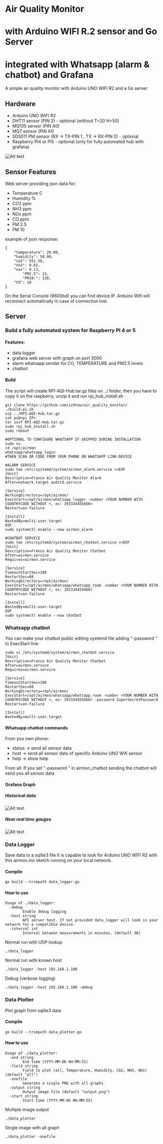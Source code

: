 # Air Quality Monitor
# with Arduino WIFI R.2 sensor and Go Server
# integrated with Whatsapp (alarm & chatbot) and Grafana
A simple air quality monitor with Arduino UNO WIFI R2 and a Go server

## Hardware
- Arduino UNO WIFI R2
- DHT11 sensor (PIN 2) - optional (without T=20 H=50)
- MQ135 sensor (PIN A0)
- MQ7 sensor (PIN A1) 
- SDS011 PM sensor (RX -> TX-PIN 1 , TX -> RX-PIN 0) - optional
- Raspberry PI4 or PI5 - optional (only for fully automated hub with grafana)

![Alt text](./airmon.png)

## Sensor Features
Web server providing json data for:
- Temperature C
- Humidity %
- CO2 ppm
- NH3 ppm
- NOx ppm
- CO ppm
- PM 2.5
- PM 10

example of json response:
```
{
	"temperature": 20.00,
	"humidity": 50.00,
	"co2": 551.50,
	"nh3": 0.65,
	"nox": 0.13,
        "PM2.5": 13,
        "PM10:": 130,
	"CO": 10
}
```
On the Serial Console (9600bd) you can find device IP.
Arduino Wifi will reconnect automatically in case of connection lost.

## Server
### Build a fully automated system for Raspberry PI 4 or 5
#### Features:
- data logger
- grafana web server with graph on port 3000
- alarm whatsapp sender for CO, TEMPERATURE and PM2.5 levels
- chatbot

#### Build
The script will create RPI-AQI-Hub.tar.gz files on ../ folder, then you have to copy it on the raspberry, unzip it and run rpi_hub_install.sh
```
git clone https://github.com/iz4tow/air_quality_monitor/
./build-pi.sh
scp ../RPI-AQI-Hub.tar.gz
ssh pi@<pi IP>
tar zxvf RPI-AQI-Hub.tar.gz
sudo rpi_hub_install.sh
sudo reboot

#OPTIONAL TO CONFIGURE WHATSAPP IF SKIPPED DURING INSTALLATION
sudo su
cd /opt/airmon
whatsapp/whatsapp_login
#THEN SCAN QR CODE FROM YOUR PHONE ON WHATSAPP LINK-DEVICE 

#ALARM SERVICE
sudo tee /etc/systemd/system/airmon_alarm.service <<EOF
[Unit]
Description=Franco Air Quality Monitor Alarm
After=network.target auditd.service

[Service]
WorkingDirectory=/opt/airmon/
ExecStart=/opt/airmon/whatsapp_logger -number <YOUR NUMBER WITH COUNTRYCODE WITHOUT +, es: 393334455666>
Restart=on-failure

[Install]
WantedBy=multi-user.target
EOF
sudo systemctl enable --now airmon_alarm

#CHATBOT SERVICE
sudo tee /etc/systemd/system/airmon_chatbot.service <<EOF
[Unit]
Description=Franco Air Quality Monitor Chatbot
After=airmon.service
Requires=airmon.service

[Service]
TimeoutStartSec=100
RestartSec=60
WorkingDirectory=/opt/airmon/
ExecStart=/opt/airmon/whatsapp/whatsapp_room -number <YOUR NUMBER WITH COUNTRYCODE WITHOUT +, es: 393334455666>
Restart=on-failure

[Install]
WantedBy=multi-user.target
EOF
sudo systemctl enable --now chatbot
```

### Whatsapp chatbot
You can make your chatbot public editing systemd file adding "-password <yourpass>" to ExecStart line:
```
sudo vi /etc/systemd/system/airmon_chatbot.service
[Unit]
Description=Franco Air Quality Monitor Chatbot
After=airmon.service
Requires=airmon.service

[Service]
TimeoutStartSec=100
RestartSec=60
WorkingDirectory=/opt/airmon/
ExecStart=/opt/airmon/whatsapp/whatsapp_room -number <YOUR NUMBER WITH COUNTRYCODE WITHOUT +, es: 393334455666> -password SuperSecretPassword
Restart=on-failure

[Install]
WantedBy=multi-user.target
```
#### Whatsapp chatbot commands
From you own phone:
- status		-> send all sensor data
- host			-> send all sensor data of specific Arduino UNO Wifi sensor
- help			-> show help

From all:
If you set "-password <yourpass>" in airmon_chatbot sending <yourpass> the chatbot will send you all sensor data

#### Grafana Graph
##### Historical data
![Alt text](./img/dashboard1.png)

##### Near real time gauges
![Alt text](./img/dashboard2.png)

### Data Logger
Save data to a sqlite3 file
It is capable to look for Arduino UNO WIFI R2 with this airmon.ino sketch running on your local network.

#### Compile
```
go build --trimpath data_logger.go
```

#### How to use
```
Usage of ./data_logger:
  -debug
    	Enable debug logging
  -host string
    	API server host. If not provided data_logger will look in your network for a compatible device.
  -interval int
    	Interval between measurements in minutes. (default 30)
```
Normal run with UDP lookup
```
./data_logger
```
Normal run with known host
```
./data_logger -host 192.168.1.100
```

Debug (verbose logging)
```
./data_logger -host 192.168.1.100 -debug
```

### Data Plotter
Plot graph from sqlite3 data

#### Compile
```
go build --trimpath data_plotter.go
```

#### How to use
```
Usage of ./data_plotter:
  -end string
    	End time (YYYY-MM-DD HH:MM:SS)
  -field string
    	Field to plot (all, Temperature, Humidity, CO2, NH3, NOx) (default "all")
  -onefile
    	Generate a single PNG with all graphs
  -output string
    	Output image file (default "output.png")
  -start string
    	Start time (YYYY-MM-DD HH:MM:SS)
```

Multiple image output
```
./data_plotter
```

Single image with all graph
```
./data_plotter -onefile
```
